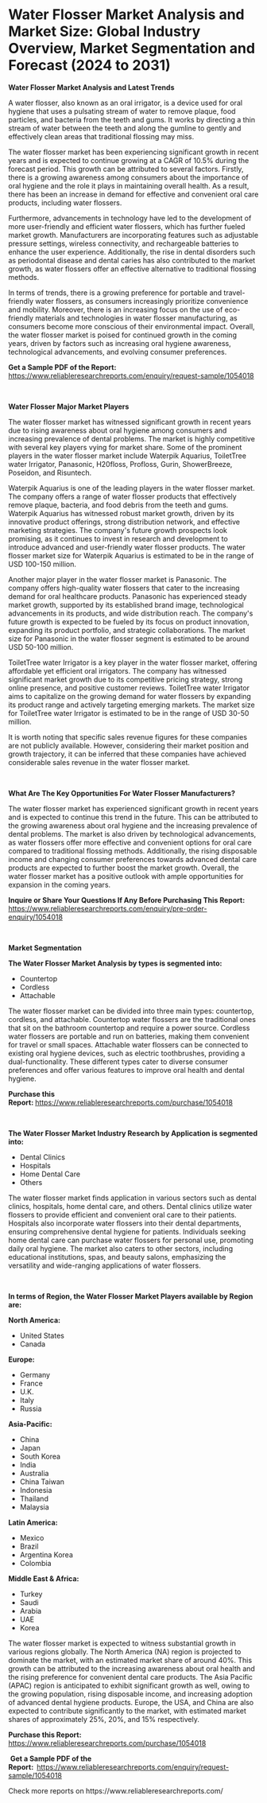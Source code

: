 <p><h1>Water Flosser Market Analysis and Market Size: Global Industry Overview, Market Segmentation and Forecast (2024 to 2031)</h1></p><p><strong>Water Flosser Market Analysis and Latest Trends</strong></p>
<p><p>A water flosser, also known as an oral irrigator, is a device used for oral hygiene that uses a pulsating stream of water to remove plaque, food particles, and bacteria from the teeth and gums. It works by directing a thin stream of water between the teeth and along the gumline to gently and effectively clean areas that traditional flossing may miss.</p><p>The water flosser market has been experiencing significant growth in recent years and is expected to continue growing at a CAGR of 10.5% during the forecast period. This growth can be attributed to several factors. Firstly, there is a growing awareness among consumers about the importance of oral hygiene and the role it plays in maintaining overall health. As a result, there has been an increase in demand for effective and convenient oral care products, including water flossers.</p><p>Furthermore, advancements in technology have led to the development of more user-friendly and efficient water flossers, which has further fueled market growth. Manufacturers are incorporating features such as adjustable pressure settings, wireless connectivity, and rechargeable batteries to enhance the user experience. Additionally, the rise in dental disorders such as periodontal disease and dental caries has also contributed to the market growth, as water flossers offer an effective alternative to traditional flossing methods.</p><p>In terms of trends, there is a growing preference for portable and travel-friendly water flossers, as consumers increasingly prioritize convenience and mobility. Moreover, there is an increasing focus on the use of eco-friendly materials and technologies in water flosser manufacturing, as consumers become more conscious of their environmental impact. Overall, the water flosser market is poised for continued growth in the coming years, driven by factors such as increasing oral hygiene awareness, technological advancements, and evolving consumer preferences.</p></p>
<p><strong>Get a Sample PDF of the Report:&nbsp;</strong> <a href="https://www.reliableresearchreports.com/enquiry/request-sample/1054018">https://www.reliableresearchreports.com/enquiry/request-sample/1054018</a></p>
<p>&nbsp;</p>
<p><strong>Water Flosser Major Market Players</strong></p>
<p><p>The water flosser market has witnessed significant growth in recent years due to rising awareness about oral hygiene among consumers and increasing prevalence of dental problems. The market is highly competitive with several key players vying for market share. Some of the prominent players in the water flosser market include Waterpik Aquarius, ToiletTree water Irrigator, Panasonic, H20floss, Profloss, Gurin, ShowerBreeze, Poseidon, and Risuntech.</p><p>Waterpik Aquarius is one of the leading players in the water flosser market. The company offers a range of water flosser products that effectively remove plaque, bacteria, and food debris from the teeth and gums. Waterpik Aquarius has witnessed robust market growth, driven by its innovative product offerings, strong distribution network, and effective marketing strategies. The company's future growth prospects look promising, as it continues to invest in research and development to introduce advanced and user-friendly water flosser products. The water flosser market size for Waterpik Aquarius is estimated to be in the range of USD 100-150 million.</p><p>Another major player in the water flosser market is Panasonic. The company offers high-quality water flossers that cater to the increasing demand for oral healthcare products. Panasonic has experienced steady market growth, supported by its established brand image, technological advancements in its products, and wide distribution reach. The company's future growth is expected to be fueled by its focus on product innovation, expanding its product portfolio, and strategic collaborations. The market size for Panasonic in the water flosser segment is estimated to be around USD 50-100 million.</p><p>ToiletTree water Irrigator is a key player in the water flosser market, offering affordable yet efficient oral irrigators. The company has witnessed significant market growth due to its competitive pricing strategy, strong online presence, and positive customer reviews. ToiletTree water Irrigator aims to capitalize on the growing demand for water flossers by expanding its product range and actively targeting emerging markets. The market size for ToiletTree water Irrigator is estimated to be in the range of USD 30-50 million.</p><p>It is worth noting that specific sales revenue figures for these companies are not publicly available. However, considering their market position and growth trajectory, it can be inferred that these companies have achieved considerable sales revenue in the water flosser market.</p></p>
<p>&nbsp;</p>
<p><strong>What Are The Key Opportunities For Water Flosser Manufacturers?</strong></p>
<p><p>The water flosser market has experienced significant growth in recent years and is expected to continue this trend in the future. This can be attributed to the growing awareness about oral hygiene and the increasing prevalence of dental problems. The market is also driven by technological advancements, as water flossers offer more effective and convenient options for oral care compared to traditional flossing methods. Additionally, the rising disposable income and changing consumer preferences towards advanced dental care products are expected to further boost the market growth. Overall, the water flosser market has a positive outlook with ample opportunities for expansion in the coming years.</p></p>
<p><strong>Inquire or Share Your Questions If Any Before Purchasing This Report:</strong> <a href="https://www.reliableresearchreports.com/enquiry/pre-order-enquiry/1054018">https://www.reliableresearchreports.com/enquiry/pre-order-enquiry/1054018</a></p>
<p>&nbsp;</p>
<p><strong>Market Segmentation</strong></p>
<p><strong>The Water Flosser Market Analysis by types is segmented into:</strong></p>
<p><ul><li>Countertop</li><li>Cordless</li><li>Attachable</li></ul></p>
<p><p>The water flosser market can be divided into three main types: countertop, cordless, and attachable. Countertop water flossers are the traditional ones that sit on the bathroom countertop and require a power source. Cordless water flossers are portable and run on batteries, making them convenient for travel or small spaces. Attachable water flossers can be connected to existing oral hygiene devices, such as electric toothbrushes, providing a dual-functionality. These different types cater to diverse consumer preferences and offer various features to improve oral health and dental hygiene.</p></p>
<p><strong>Purchase this Report:&nbsp;</strong><a href="https://www.reliableresearchreports.com/purchase/1054018">https://www.reliableresearchreports.com/purchase/1054018</a></p>
<p>&nbsp;</p>
<p><strong>The Water Flosser Market Industry Research by Application is segmented into:</strong></p>
<p><ul><li>Dental Clinics</li><li>Hospitals</li><li>Home Dental Care</li><li>Others</li></ul></p>
<p><p>The water flosser market finds application in various sectors such as dental clinics, hospitals, home dental care, and others. Dental clinics utilize water flossers to provide efficient and convenient oral care to their patients. Hospitals also incorporate water flossers into their dental departments, ensuring comprehensive dental hygiene for patients. Individuals seeking home dental care can purchase water flossers for personal use, promoting daily oral hygiene. The market also caters to other sectors, including educational institutions, spas, and beauty salons, emphasizing the versatility and wide-ranging applications of water flossers.</p></p>
<p>&nbsp;</p>
<p><strong>In terms of Region, the Water Flosser Market Players available by Region are:</strong></p>
<p>
    <p> <strong> North America: </strong>
        <ul>
            <li>United States</li>
            <li>Canada</li>
        </ul>
        </p> 
    <p> <strong> Europe: </strong>
        <ul>
            <li>Germany</li>
            <li>France</li>
            <li>U.K.</li>
            <li>Italy</li>
            <li>Russia</li>
        </ul>
        </p> 
    <p> <strong> Asia-Pacific: </strong>
        <ul>
            <li>China</li>
            <li>Japan</li>
            <li>South Korea</li>
            <li>India</li>
            <li>Australia</li>
            <li>China Taiwan</li>
            <li>Indonesia</li>
            <li>Thailand</li>
            <li>Malaysia</li>
        </ul>
        </p> 
    <p> <strong> Latin America: </strong>
        <ul>
            <li>Mexico</li>
            <li>Brazil</li>
            <li>Argentina Korea</li>
            <li>Colombia</li>
        </ul>
        </p> 
    <p> <strong> Middle East & Africa: </strong>
        <ul>
            <li>Turkey</li>
            <li>Saudi</li>
            <li>Arabia</li>
            <li>UAE</li>
            <li>Korea</li>
        </ul>
    </p>
    </p>
<p><p>The water flosser market is expected to witness substantial growth in various regions globally. The North America (NA) region is projected to dominate the market, with an estimated market share of around 40%. This growth can be attributed to the increasing awareness about oral health and the rising preference for convenient dental care products. The Asia Pacific (APAC) region is anticipated to exhibit significant growth as well, owing to the growing population, rising disposable income, and increasing adoption of advanced dental hygiene products. Europe, the USA, and China are also expected to contribute significantly to the market, with estimated market shares of approximately 25%, 20%, and 15% respectively.</p></p>
<p><strong>Purchase this Report: </strong><a href="https://www.reliableresearchreports.com/purchase/1054018">https://www.reliableresearchreports.com/purchase/1054018</a></p>
<p>&nbsp;<strong>Get a Sample PDF of the Report:&nbsp;&nbsp;</strong><a href="https://www.reliableresearchreports.com/enquiry/request-sample/1054018">https://www.reliableresearchreports.com/enquiry/request-sample/1054018</a></p>
<p><strong></strong></p>
<p>Check more reports on https://www.reliableresearchreports.com/</p>
